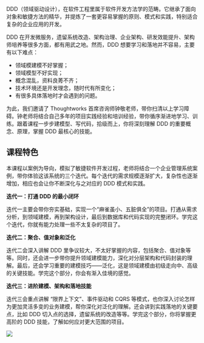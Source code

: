 DDD（领域驱动设计），在软件工程里属于软件开发方法学的范畴。它继承了面向对象和敏捷方法的精华，并提炼了一套更容易掌握的原则、模式和实践，特别适合复杂的企业应用的开发。

DDD 在开发微服务，遗留系统改造、架构治理、企业架构、研发效能提升、架构师培养等很多方面，都有用武之地。然而，DDD 想要学习和落地并不容易，主要有以下难点：

- 领域模建模不好掌握；
- 领域模型不好实现；
- 概念混乱，资料良莠不齐；
- 技术环境还是开发理念，随时代有所变化；
- 有很多具体落地时才会遇到的问题。

为此，我们邀请了 Thoughtworks 首席咨询师钟敬老师，带你扫清以上学习障碍。钟老师将结合自己多年的项目实践经验和培训经验，带你循序渐进地学习、训练。跟着课程一步步建模型、写代码，拾级而上，你将深刻理解 DDD 的重要概念、原理，掌握 DDD 最核心的技能。

## 课程特色

本课程以案例为导向，模拟了敏捷软件开发过程，老师将结合一个企业管理系统案例，带你体验这该系统的三个迭代。每个迭代的需求规模逐渐扩大，复杂性也逐渐增加，相应也会让你不断深化与之对应的 DDD 模式和实践。

**迭代一：打通 DDD 的最小闭环**

迭代一主要会带你夯实基础，实现一个“麻雀虽小、五脏俱全”的项目。打通从需求分析，到领域建模，再到架构设计，最后到数据库和代码实现的完整闭环。学完这个迭代，你就有能力处理一些不太复杂的项目了。

**迭代二：聚合、值对象和泛化**

迭代二会深入讲解 DDD 里争议较大，不太好掌握的内容，包括聚合、值对象等等。同时，还会进一步带你提升领域建模能力，深化对分层架构和代码封装的理解。最后，还会学习重要的建模技巧——泛化，这是领域建模由初级走向中、高级的关键技能。学完这个部分，你会有渐入佳境的感觉。

**迭代三：进阶建模、架构和落地技能**

迭代三会重点讲解 “限界上下文”、事件驱动和 CQRS 等模式，也你深入讨论怎样为更加灵活多变的业务建模，帮你深化对泛化的理解。还会讲到实践落地的关键要点，比如 DDD 切入点的选择，遗留系统的改造等等。学完这个部分，你将掌握更高阶的 DDD 技能，了解如何应对更大范围的项目。

![](https://static001.geekbang.org/resource/image/68/2c/68710006c2e6c4fe366f5546302b322c.jpg)